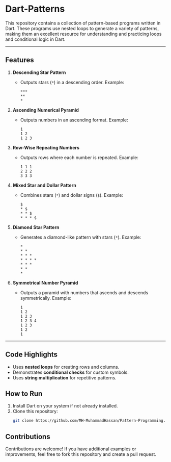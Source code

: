 # Dart-Patterns

This repository contains a collection of pattern-based programs written in Dart. These programs use nested loops to generate a variety of patterns, making them an excellent resource for understanding and practicing loops and conditional logic in Dart.

---

## **Features**
1. **Descending Star Pattern**
   - Outputs stars (`*`) in a descending order. Example:
     ```
     ***
     **
     *
     ```

2. **Ascending Numerical Pyramid**
   - Outputs numbers in an ascending format. Example:
     ```
     1
     1 2
     1 2 3
     ```

3. **Row-Wise Repeating Numbers**
   - Outputs rows where each number is repeated. Example:
     ```
     1 1 1
     2 2 2
     3 3 3
     ```

4. **Mixed Star and Dollar Pattern**
   - Combines stars (`*`) and dollar signs (`$`). Example:
     ```
     $
     * $
     * * $
     * * * $
     ```

5. **Diamond Star Pattern**
   - Generates a diamond-like pattern with stars (`*`). Example:
     ```
     *
     * *
     * * *
     * * * *
     * * *
     * *
     *
     ```

6. **Symmetrical Number Pyramid**
   - Outputs a pyramid with numbers that ascends and descends symmetrically. Example:
     ```
     1
     1 2
     1 2 3
     1 2 3 4
     1 2 3
     1 2
     1
     ```

---

## **Code Highlights**
- Uses **nested loops** for creating rows and columns.
- Demonstrates **conditional checks** for custom symbols.
- Uses **string multiplication** for repetitive patterns.

## **How to Run**
1. Install Dart on your system if not already installed.
2. Clone this repository:
   ```bash
   git clone https://github.com/MH-MuhammadHassan/Pattern-Programming.git

## Contributions

Contributions are welcome! If you have additional examples or improvements, feel free to fork this repository and create a pull request.

